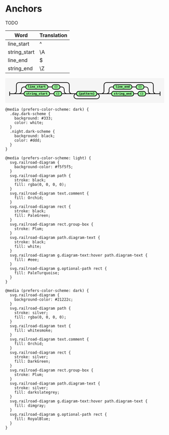 # Anchors

TODO

| Word | Translation |
|------|-------------|
| line_start | ^ |
| string_start | \\A |
| line_end | $ |
| string_end | \\Z |

<svg xmlns="http://www.w3.org/2000/svg" xmlns:xlink="http://www.w3.org/1999/xlink" class="railroad-diagram" width="753.5" height="117" viewBox="0 0 753.5 117">
  <g transform="translate(.5 .5)">
    <g>
      <path d="M20 63v20m0 -10h20"></path>
    </g>
    <g>
      <path d="M40 73h0"></path>
      <path d="M315 73h0"></path>
      <path d="M40 73a12 12 0 0 0 12 -12v-29a12 12 0 0 1 12 -12"></path>
      <g>
        <path d="M64 20h227"></path>
      </g>
      <path d="M291 20a12 12 0 0 1 12 12v29a12 12 0 0 0 12 12"></path>
      <path d="M40 73h24"></path>
      <g>
        <path d="M64 73h0"></path>
        <path d="M291 73h0"></path>
        <path d="M64 73a12 12 0 0 0 12 -12v-8a12 12 0 0 1 12 -12"></path>
        <g>
          <path d="M88 41h8.5"></path>
          <path d="M258.5 41h8.5"></path>
          <g class="terminal ">
            <path d="M96.5 41h0"></path>
            <path d="M201.5 41h0"></path>
            <rect x="96.5" y="30" width="105" height="22" rx="10" ry="10"></rect>
            <text x="149" y="45">line&#95;start</text>
          </g>
          <path d="M201.5 41h10"></path>
          <path d="M211.5 41h10"></path>
          <g class="terminal ">
            <path d="M221.5 41h0"></path>
            <path d="M258.5 41h0"></path>
            <rect x="221.5" y="30" width="37" height="22" rx="10" ry="10"></rect>
            <text x="240" y="45">()</text>
          </g>
        </g>
        <path d="M267 41a12 12 0 0 1 12 12v8a12 12 0 0 0 12 12"></path>
        <path d="M64 73h24"></path>
        <g>
          <path d="M88 73h0"></path>
          <path d="M267 73h0"></path>
          <g class="terminal ">
            <path d="M88 73h0"></path>
            <path d="M210 73h0"></path>
            <rect x="88" y="62" width="122" height="22" rx="10" ry="10"></rect>
            <text x="149" y="77">string&#95;start</text>
          </g>
          <path d="M210 73h10"></path>
          <path d="M220 73h10"></path>
          <g class="terminal ">
            <path d="M230 73h0"></path>
            <path d="M267 73h0"></path>
            <rect x="230" y="62" width="37" height="22" rx="10" ry="10"></rect>
            <text x="248.5" y="77">()</text>
          </g>
        </g>
        <path d="M267 73h24"></path>
      </g>
      <path d="M291 73h24"></path>
    </g>
    <path d="M315 73h10"></path>
    <g>
      <path d="M325 73h0"></path>
      <path d="M445.5 73h0"></path>
      <path d="M325 73h12"></path>
      <g class="terminal ">
        <path d="M337 73h0"></path>
        <path d="M433.5 73h0"></path>
        <rect x="337" y="62" width="96.5" height="22" rx="10" ry="10"></rect>
        <text x="385.25" y="77">{pattern}</text>
      </g>
      <path d="M433.5 73h12"></path>
      <path d="M337 73a12 12 0 0 0 -12 12v0a12 12 0 0 0 12 12"></path>
      <g>
        <path d="M337 97h96.5"></path>
      </g>
      <path d="M433.5 97a12 12 0 0 0 12 -12v0a12 12 0 0 0 -12 -12"></path>
    </g>
    <path d="M445.5 73h10"></path>
    <g>
      <path d="M455.5 73h0"></path>
      <path d="M713.5 73h0"></path>
      <path d="M455.5 73a12 12 0 0 0 12 -12v-29a12 12 0 0 1 12 -12"></path>
      <g>
        <path d="M479.5 20h210"></path>
      </g>
      <path d="M689.5 20a12 12 0 0 1 12 12v29a12 12 0 0 0 12 12"></path>
      <path d="M455.5 73h24"></path>
      <g>
        <path d="M479.5 73h0"></path>
        <path d="M689.5 73h0"></path>
        <path d="M479.5 73a12 12 0 0 0 12 -12v-8a12 12 0 0 1 12 -12"></path>
        <g>
          <path d="M503.5 41h8.5"></path>
          <path d="M657 41h8.5"></path>
          <g class="terminal ">
            <path d="M512 41h0"></path>
            <path d="M600 41h0"></path>
            <rect x="512" y="30" width="88" height="22" rx="10" ry="10"></rect>
            <text x="556" y="45">line&#95;end</text>
          </g>
          <path d="M600 41h10"></path>
          <path d="M610 41h10"></path>
          <g class="terminal ">
            <path d="M620 41h0"></path>
            <path d="M657 41h0"></path>
            <rect x="620" y="30" width="37" height="22" rx="10" ry="10"></rect>
            <text x="638.5" y="45">()</text>
          </g>
        </g>
        <path d="M665.5 41a12 12 0 0 1 12 12v8a12 12 0 0 0 12 12"></path>
        <path d="M479.5 73h24"></path>
        <g>
          <path d="M503.5 73h0"></path>
          <path d="M665.5 73h0"></path>
          <g class="terminal ">
            <path d="M503.5 73h0"></path>
            <path d="M608.5 73h0"></path>
            <rect x="503.5" y="62" width="105" height="22" rx="10" ry="10"></rect>
            <text x="556" y="77">string&#95;end</text>
          </g>
          <path d="M608.5 73h10"></path>
          <path d="M618.5 73h10"></path>
          <g class="terminal ">
            <path d="M628.5 73h0"></path>
            <path d="M665.5 73h0"></path>
            <rect x="628.5" y="62" width="37" height="22" rx="10" ry="10"></rect>
            <text x="647" y="77">()</text>
          </g>
        </g>
        <path d="M665.5 73h24"></path>
      </g>
      <path d="M689.5 73h24"></path>
    </g>
    <path d="M 713.5 73 h 20 m 0 -10 v 20"></path>
  </g>
  <style>
    svg.railroad-diagram {
      background-color: #f5f5f5;
    }
    svg.railroad-diagram path {
      stroke-width: 3;
      stroke: black;
      fill: rgba(0, 0, 0, 0);
    }
    svg.railroad-diagram text {
      font: bold 14px monospace;
      text-anchor: middle;
      white-space: pre;
    }
    svg.railroad-diagram text.diagram-text {
      font-size: 12px;
    }
    svg.railroad-diagram text.diagram-arrow {
      font-size: 16px;
    }
    svg.railroad-diagram text.label {
      text-anchor: start;
    }
    svg.railroad-diagram text.comment {
      font: bold 12px monospace;
      fill: Orchid;
    }
    svg.railroad-diagram rect {
      stroke-width: 3;
      stroke: black;
      fill: PaleGreen;
    }
    svg.railroad-diagram rect.group-box {
      stroke: Plum;
      stroke-dasharray: 10 5;
      fill: none;
    }
    svg.railroad-diagram path.diagram-text {
      stroke-width: 3;
      stroke: black;
      fill: white;
      cursor: help;
    }
    svg.railroad-diagram g.diagram-text:hover path.diagram-text {
      fill: #eee;
    }
    svg.railroad-diagram g.optional-path rect {
      fill: PaleTurquoise;
    }
    
    @media (prefers-color-scheme: dark) {
      .day.dark-scheme {
        background: #333;
        color: white;
      }
      .night.dark-scheme {
        background: black;
        color: #ddd;
      }
    }
    
    @media (prefers-color-scheme: light) {
      svg.railroad-diagram {
        background-color: #f5f5f5;
      }
      svg.railroad-diagram path {
        stroke: black;
        fill: rgba(0, 0, 0, 0);
      }
      svg.railroad-diagram text.comment {
        fill: Orchid;
      }
      svg.railroad-diagram rect {
        stroke: black;
        fill: PaleGreen;
      }
      svg.railroad-diagram rect.group-box {
        stroke: Plum;
      }
      svg.railroad-diagram path.diagram-text {
        stroke: black;
        fill: white;
      }
      svg.railroad-diagram g.diagram-text:hover path.diagram-text {
        fill: #eee;
      }
      svg.railroad-diagram g.optional-path rect {
        fill: PaleTurquoise;
      }
    }
    
    @media (prefers-color-scheme: dark) {
      svg.railroad-diagram {
        background-color: #21222c;
      }
      svg.railroad-diagram path {
        stroke: silver;
        fill: rgba(0, 0, 0, 0);
      }
      svg.railroad-diagram text {
        fill: whitesmoke;
      }
      svg.railroad-diagram text.comment {
        fill: Orchid;
      }
      svg.railroad-diagram rect {
        stroke: silver;
        fill: DarkGreen;
      }
      svg.railroad-diagram rect.group-box {
        stroke: Plum;
      }
      svg.railroad-diagram path.diagram-text {
        stroke: silver;
        fill: darkslategrey;
      }
      svg.railroad-diagram g.diagram-text:hover path.diagram-text {
        fill: dimgray;
      }
      svg.railroad-diagram g.optional-path rect {
        fill: RoyalBlue;
      }
    }
  </style>
</svg>
